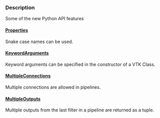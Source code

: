 ### Description

Some of the new Python API features

#### [Properties](/PythonicAPI/Features/Properties.md)

Snake case names can be used.

#### [KeywordArguments](/PythonicAPI/Features/KeywordArguments.md)

Keyword arguments can be specified in the constructor of a VTK Class.

#### [MultipleConnections](/PythonicAPI/Features/MultipleConnections.md)

Multiple connections are allowed in pipelines.

#### [MultipleOutputs](/PythonicAPI/Features/MultipleOutputs.md)

Multiple outputs from the last filter in a pipeline are returned as a tuple.
